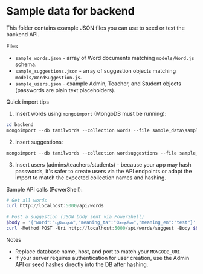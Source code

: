 # Sample data for backend

This folder contains example JSON files you can use to seed or test the backend API.

Files
- `sample_words.json` - array of Word documents matching `models/Word.js` schema.
- `sample_suggestions.json` - array of suggestion objects matching `models/WordSuggestion.js`.
- `sample_users.json` - example Admin, Teacher, and Student objects (passwords are plain text placeholders).

Quick import tips

1) Insert words using `mongoimport` (MongoDB must be running):

```powershell
cd backend
mongoimport --db tamilwords --collection words --file sample_data\sample_words.json --jsonArray
```

2) Insert suggestions:

```powershell
mongoimport --db tamilwords --collection wordsuggestions --file sample_data\sample_suggestions.json --jsonArray
```

3) Insert users (admins/teachers/students) - because your app may hash passwords, it's safer to create users via the API endpoints or adapt the import to match the expected collection names and hashing.

Sample API calls (PowerShell):

```powershell
# Get all words
curl http://localhost:5000/api/words

# Post a suggestion (JSON body sent via PowerShell)
$body = '{"word":"புதியபதம்","meaning_ta":"சோதனை","meaning_en":"test"}'
curl -Method POST -Uri http://localhost:5000/api/words/suggest -Body $body -ContentType 'application/json'
```

Notes
- Replace database name, host, and port to match your `MONGODB_URI`.
- If your server requires authentication for user creation, use the Admin API or seed hashes directly into the DB after hashing.
